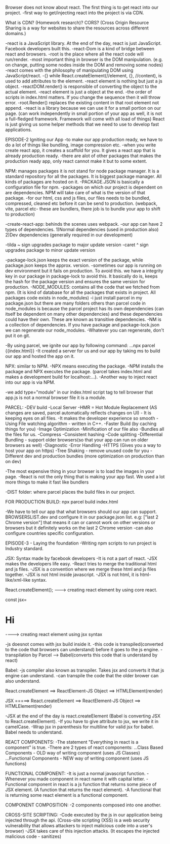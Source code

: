 Browser does not know about react. The first thing is to get react into our project.
-first way to get/injecting react into the project is via CDN.

What is CDN? (Homework research)?
CORS? (Cross Origin Resource Sharing is a way for websites to share the resources across different domains.)

-react is a JavaScript library. At the end of the day, react is just JavaScript. Facebook developers built this.
-react-Dom is a kind of bridge between react and browsers.
-root is the place where all the react code will run/render.
-most important thing in browser is the DOM manipulation. (e.g. on change, putting some nodes inside the DOM and removing some nodes)
-react comes with the philosophy of manipulating DOM using JavaScript/react.
-{} while React.createElement(//element, {}, //content), is used to add attributes to the element.
-react element is nothing but just a js object.
-reactDOM.render() is responsible of converting the object to the actual element.
-react element is just a object at the end.
-the order of scripts in index.html matters. If you change the sequence then it will throw error.
-root.Render() replaces the existing content in that root element not append.
-react is a library because we can use it for a small portion on our page. (can work independently in small portion of your app as well, it is not a full-fledged framework. Framework will come with all load of things) React is just giving us some helper methods that we need to use to develop fast applications.

EPISODE-2 Igniting our App
-to make our app production ready, we have to do a lot of things like bundling, image compression etc.
-when you write create react app, it creates a scaffold for you. It gives a react app that is already production ready.
-there are alot of other packages that makes the production ready app, only react cannot make it but to some extent.

NPM: manages packages it is not stand for node package manager. It is a standard repository for all the packages. It is biggest package manager. All kinds of packages are hosted on it.
-PACKAGE.JSON is basically a configuration file for npm.
-packages on which our project is dependent on are dependencies. NPM will take care of what is the version of that package.
-for our html, css and js files, our files needs to be bundled, compressed, cleaned etc before it can be send to production. (webpack, vite, parcel etc- these are bundlers, there job is to bundle your app to shift to production)

-create-react-app: behinds the scenes uses webpack.
-our app can have 2 types of dependencies.
1)Normal dependencies (used in production also)
2)Dev dependencies (generally required in our development)

-tilda ~ sign upgrades package to major update version
-caret ^ sign upgrades package to minor update version

-package-lock.json keeps the exact version of the package, while package.json keeps the approx. version.
-sometimes our app is running on dev environment but it fails on production. To avoid this. we have a integrity key in our package in package-lock to avoid this. It basically do is, keeps the hash for the package version and ensures the same version for production.
-NODE_MODULES: contains all the code that we fetched from npm. (It is kind of database for all the packages that exists in project. All packages code exists in node_modules)
-i just install parcel in my package.json but there are many folders others than parcel code in node_modules is because the parcel project has its own dependencies (can itself be dependent on many other dependencies) and these dependencies could have their own. These are known as transitive dependencies.
-NM is a collection of dependencies. If you have package and package-lock.json we can regenerate our node_modules.
-Whatever you can regenerate, don't put it on git.

-By using parcel, we ignite our app by following command:
   ...npx parcel {{index.html}}
-It created a server for us and our app by taking ms to build our app and hosted the app on it.

NPX: similar to NPM. 
-NPX means executing the package.
-NPM installs the package and NPX executes the package. (parcel takes index.html and makes a development build for localhost:...).
-Another way to inject react into our app is via NPM.

-we add type="module" in our index.html script tag to tell browser that app.js is not a normal browser file it is a module.

PARCEL:
-DEV build
-Local Server
-HMR = Hot Module Replacement (AS changes are saved, parcel automatically reflects changes on UI) - It is keeping eyes on all files.
-It makes the developer experience so smooth
-Using File watching algorithm - written in C++.
-Faster Build (by caching things for you)
-Image Optimization
-Minification of our file also
-Bundles all the files for us.
-Compress
-Consistent hashing
-Code splitting
-Differential Bundling - support older browsers(so that your app can run on older browsers as well)
-Diagnostic
-Error Handling
-HTTPS (Gives you a way to host your app on https)
-Tree Shaking - remove unused code for you
-Different dev and production bundles (more optimization on production than on dev)

-The most expensive thing in your browser is to load the images in your page.
-React is not the only thing that is making your app fast. We used a lot more things to make it fast like bundlers

-DIST folder: where parcel places the build files in our project.

FOR PRODUCTION BUILD:
npx parcel build index.html

-We have to tell our app that what browsers should our app can support. BROWSERSLIST.dev and configure it in our package.json list. e.g: ["last 2 Chrome version"] that means it can or cannot work on other versions or browsers but it definitely works on the last 2 Chrome version
-can also configure countries specific configuration.

EPISODE-3 - Laying the foundation
-Writing npm scripts to run project is Industry standard.

JSX: Syntax made by facebook developers
-It is not a part of react.
-JSX makes the developers life easy.
-React tries to merge the traditional html and js files.
-JSX is a convention where we merge these html and js files together.
-JSX is not html inside javascript.
-JSX is not html, it is html-like/xml-like syntax.

React.createElement(); ---> creating react element by using core react.

const jsx= <h1>Hi</h1>  ----> creating react element using jsx syntax

-js doesnot comes with jsx build inside it.
-this code is transpiled(converted to the code that browsers can understand) before it goes to the js engine.
-transpilation by Parcel --> Babel(converts this code that is understand by react)

Babel:
-js compiler also known as transpiler. Takes jsx and converts it that js engine can understand.
-can transpile the code that the older brower can also understand.

React.createElement ==> ReactElement-JS Object ==> HTMLElement(render)

JSX =====> React.createElement ==> ReactElement-JS Object ==> HTMLElement(render)

-JSX at the end of the day is react.createElement (Babel is converting JSX to React.createElement).
-If you have to give attribute to jsx, we write it in camelCase.
-Wrap jsx in parenthesis for multiline for valid jsx for babel. Babel needs to understand.

REACT COMPONENTS:
-The statement "Everything in react is a component" is true.
-There are 2 types of react components:
   ...Class Based Components - OLD way of writing component (uses JS Classes)
   ...Functional Components - NEW way of writing component (uses JS functions)

FUNCTIONAL COMPONENT:
-It is just a normal javascript function.
-Whenever you made component in react name it with capital letter.
-Functional component in react is a js function that returns some piece of JSX element. (A function that returns the react element).
-A functional that is returning some react element is a functional component.

COMPONENT COMPOSITION:
-2 components composed into one another.

CROSS-SITE SCRIPTING:
-Code executed by the js in our application being injected through the api. (Cross-site scripting (XSS) is a web security vulnerability that allows attackers to inject malicious code into a user's browser)
-JSX takes care of this injection attacks. (It escapes the injected malicious code - sanitizes)











